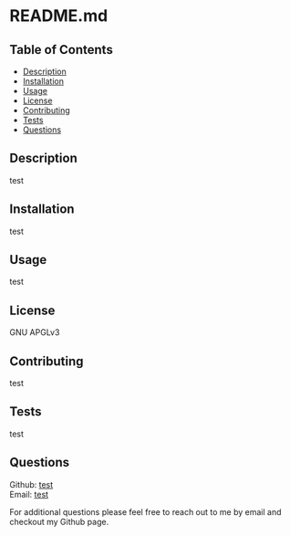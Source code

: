 # README.md

  ## Table of Contents
  * [Description](#description)
  * [Installation](#installation)
  * [Usage](#usage)
  * [License](#license)
  * [Contributing](#contributing)
  * [Tests](#tests)
  * [Questions](#questions)

  ## Description
  test

  ## Installation
  test

  ## Usage
  test

  ## License
  GNU APGLv3

  ## Contributing
  test

  ## Tests
  test

  ## Questions

  Github: <a href="https://github.com/test.com">test</a><br>
  Email: <a href="test">test</a>

  For additional questions please feel free to reach out to me by email and checkout my Github page.




